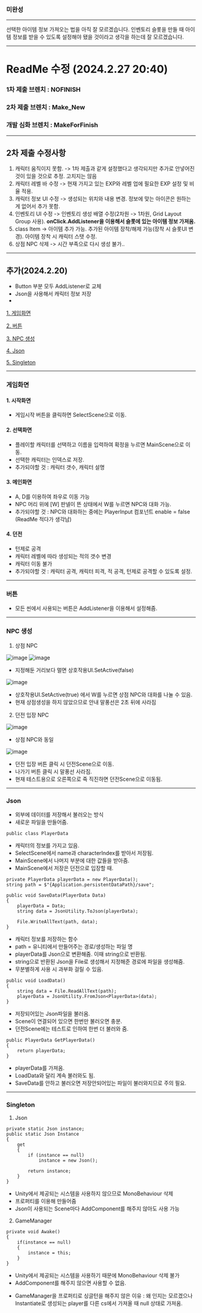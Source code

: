 ### 미완성
----
선택한 아이템 정보 가져오는 법을 아직 잘 모르겠습니다.
인벤토리 슬롯을 만들 때 아이템 정보를 받을 수 있도록 설정해야 됐을 것이라고 생각을 하는데 잘 모르겠습니다.

----

# ReadMe 수정 (2024.2.27 20:40)

### 1차 제출 브렌치 : NOFINISH

### 2차 제출 브렌치 : Make_New

### 개발 심화 브렌치 : MakeForFinish
----
## 2차 제출 수정사항

1. 캐릭터 움직이지 못함. -> 1차 제출과 같게 설정했다고 생각되지만 추가로 안넣어진 것이 있을 것으로 추정. 고치지는 않음
2. 캐릭터 레벨 바 수정 -> 현재 가지고 있는 EXP와 레벨 업에 필요한 EXP 설정 및 비율 적용.
3. 캐릭터 정보 UI 수정 -> 생성되는 위치와 내용 변경. 정보에 맞는 아이콘은 원하는게 없어서 추가 못함.
4. 인벤토리 UI 수정 -> 인벤토리 생성 배열 수정(2차원 -> 1차원, Grid Layout Group 사용). **onClick.AddListener을 이용해서 슬롯에 있는 아이템 정보 가져옴.**
5. class Item -> 아이템 추가 가능. 추가된 아이템 장착/해제 가능(장착 시 슬롯UI 변경). 아이템 장착 시 캐릭터 스탯 수정.
6. 상점 NPC 삭제 -> 시간 부족으로 다시 생성 불가..


----
## 추가(2024.2.20)

- Button 부분 모두 AddListener로 교체
- Json을 사용해서 캐릭터 정보 저장
- 

[1. 게임화면](#게임화면)

[2. 버튼](#버튼)

[3. NPC 생성](#NPC-생성)

[4. Json](#Json)

[5. Singleton](#Singleton)

----

### 게임화면
#### 1. 시작화면
- 게임시작 버튼을 클릭하면 SelectScene으로 이동.

#### 2. 선택화면
- 플레이할 캐릭터를 선택하고 이름을 입력하여 확정을 누르면 MainScene으로 이동.
- 선택한 캐릭터는 인덱스로 저장.
- 추가되야할 것 : 캐릭터 갯수, 캐릭터 설명

#### 3. 메인화면
- A, D를 이용하여 좌우로 이동 가능
- NPC 머리 위에 [W] 판넬이 뜬 상태에서 W를 누르면 NPC와 대화 가능.
- 추가되야할 것 : NPC와 대화하는 중에는 PlayerInput 컴포넌트 enable = false (ReadMe 적다가 생각남)
#### 4. 던전
- 턴제로 공격
- 캐릭터 레벨에 따라 생성되는 적의 갯수 변경
- 캐릭터 이동 불가
- 추가되야할 것 : 캐릭터 공격, 캐릭터 피격, 적 공격, 턴제로 공격할 수 있도록 설정.

----

### 버튼

- 모든 씬에서 사용되는 버튼은 AddListener을 이용해서 설정해줌.

----

### NPC 생성

1. 상점 NPC

![image](https://github.com/jihye32/Dungoen_Solo/assets/154485025/7351453f-5009-45a6-acec-095898738eb2)
![image](https://github.com/jihye32/Dungoen_Solo/assets/154485025/2c5eef4d-908d-484c-aa8d-9d87a3269018)

- 지정해둔 거리보다 멀면 상호작용UI.SetActive(false)

![image](https://github.com/jihye32/Dungoen_Solo/assets/154485025/1a14bf36-15ad-469f-b49e-39d5482351a5)

- 상호작용UI.SetActive(true) 에서 W를 누르면 상점 NPC와 대화를 나눌 수 있음.
- 현재 상점생성을 하지 않았으므로 안내 말풍선은 2초 뒤에 사라짐

2. 던전 입장 NPC

![image](https://github.com/jihye32/Dungoen_Solo/assets/154485025/00f41db3-487f-4c9a-af6a-83329f432493)

- 상점 NPC와 동일

  
![image](https://github.com/jihye32/Dungoen_Solo/assets/154485025/1434acef-19dc-4b74-b4f7-868c5341e49d)

- 던전 입장 버튼 클릭 시 던전Scene으로 이동.
- 나가기 버튼 클릭 시 말풍선 사라짐.
- 현재 테스트용으로 오른쪽으로 죽 직진하면 던전Scene으로 이동됨.

----

### Json

- 외부에 데이터를 저장해서 불러오는 방식
- 새로운 파일을 만들어줌.

```
public class PlayerData
```
- 캐릭터의 정보를 가지고 있음.
- SelectScene에서 name과 characterIndex를 받아서 저장됨.
- MainScene에서 나머지 부분에 대한 값들을 받아줌.
- MainScene에서 저장은 던전으로 입장할 때.

```
private PlayerData playerData = new PlayerData();
string path = $"{Application.persistentDataPath}/save";

public void SaveData(PlayerData Data)
{
    playerData = Data;
    string data = JsonUtility.ToJson(playerData);

    File.WriteAllText(path, data);
}
```

- 캐릭터 정보를 저장하는 함수
- path = 유니티에서 만들어주는 경로/생성하는 파일 명
- playerData를 Json으로 변환해줌. 이때 string으로 반환됨.
- string으로 반환된 Json을 File로 생성해서 지정해준 경로에 파일을 생성해줌.
- 무분별하게 사용 시 과부화 걸릴 수 있음.

```
public void LoadData()
{
    string data = File.ReadAllText(path);
    playerData = JsonUtility.FromJson<PlayerData>(data);
}
```

- 저장되어있는 Json파일을 불러옴.
- Scene이 연결되어 있으면 한번만 불러오면 충분.
- 던전Scene에는 테스트로 인하여 한번 더 불러와 줌.

```
public PlayerData GetPlayerData()
{
    return playerData;
}
```
- playerData를 가져옴.
- LoadData와 달리 계속 불러와도 됨.
- SaveData를 안하고 불러오면 저장안되어있는 파일이 불러와지므로 주의 필요.
  
----

### Singleton

1. Json
```
private static Json instance;
public static Json Instance 
{ 
    get 
    {
        if (instance == null) 
            instance = new Json();
       
        return instance;
    }
}
```
- Unity에서 제공되는 시스템을 사용하지 않으므로 MonoBehaviour 삭제
- 프로퍼티를 이용해 만들어줌
- Json이 사용되는 Scene마다 AddComponent를 해주지 않아도 사용 가능

2. GameManager
```
private void Awake()
{
    if(instance == null)
    {
        instance = this;
    }
}
```
- Unity에서 제공되는 시스템을 사용하기 때문에 MonoBehaviour 삭제 불가
- AddComponent를 해주지 않으면 사용할 수 없음.

+ GameManager을 프로퍼티로 싱글턴을 해주지 않은 이유 : 왜 인지는 모르겠으나 Instantiate로 생성되는 player를 다른 cs에서 가져올 때 null 상태로 가져옴.










